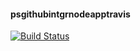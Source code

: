 #### psgithubintgrnodeapptravis
[![Build Status](https://travis-ci.org/rengokantai/psgithubintgrnodeapptravis.svg?branch=master)](https://travis-ci.org/rengokantai/psgithubintgrnodeapptravis)
